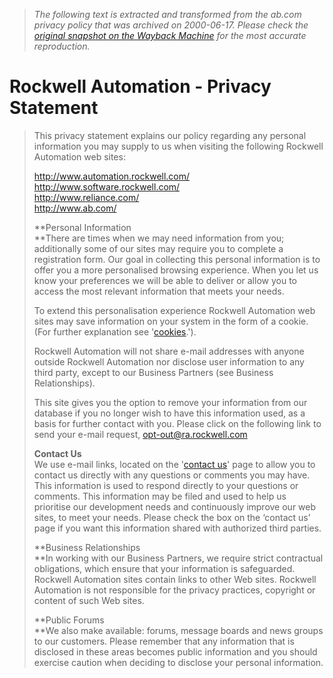 > *The following text is extracted and transformed from the ab.com privacy policy that was archived on 2000-06-17. Please check the [original snapshot on the Wayback Machine](https://web.archive.org/web/20000617221814id_/http%3A//www.automation.rockwell.com/copyright/privacy.html) for the most accurate reproduction.*

# Rockwell Automation - Privacy Statement

> This privacy statement explains our policy regarding any personal information you may supply to us when visiting the following Rockwell Automation web sites: 
> 
> <http://www.automation.rockwell.com/>  
>  <http://www.software.rockwell.com/>  
>  <http://www.reliance.com/>  
>  <http://www.ab.com/>
> 
> **Personal Information  
>  **There are times when we may need information from you; additionally some of our sites may require you to complete a registration form. Our goal in collecting this personal information is to offer you a more personalised browsing experience. When you let us know your preferences we will be able to deliver or allow you to access the most relevant information that meets your needs.
> 
> To extend this personalisation experience Rockwell Automation web sites may save information on your system in the form of a cookie. (For further explanation see '[cookies](http://www.automation.rockwell.com/copyright/cookies.html).').
> 
> Rockwell Automation will not share e-mail addresses with anyone outside Rockwell Automation nor disclose user information to any third party, except to our Business Partners (see Business Relationships).
> 
> This site gives you the option to remove your information from our database if you no longer wish to have this information used, as a basis for further contact with you. Please click on the following link to send your e-mail request, [opt-out@ra.rockwell.com](mailto:opt-out@ra.rockwell.com)
> 
> **Contact Us**  
>  We use e-mail links, located on the '[contact us](http://www.automation.rockwell.com/contact.html)' page to allow you to contact us directly with any questions or comments you may have. This information is used to respond directly to your questions or comments. This information may be filed and used to help us prioritise our development needs and continuously improve our web sites, to meet your needs. Please check the box on the ‘contact us’ page if you want this information shared with authorized third parties.
> 
> **Business Relationships  
>  **In working with our Business Partners, we require strict contractual obligations, which ensure that your information is safeguarded. Rockwell Automation sites contain links to other Web sites. Rockwell Automation is not responsible for the privacy practices, copyright or content of such Web sites.
> 
> **Public Forums  
>  **We also make available: forums, message boards and news groups to our customers. Please remember that any information that is disclosed in these areas becomes public information and you should exercise caution when deciding to disclose your personal information.
